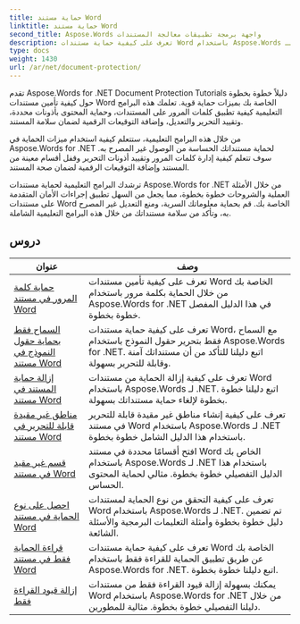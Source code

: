```yaml
---
title: حماية مستند Word
linktitle: حماية مستند Word
second_title: Aspose.Words واجهة برمجة تطبيقات معالجة المستندات
description: تعرف على كيفية حماية مستندات Word باستخدام Aspose.Words لـ .NET. سترشدك البرامج التعليمية عبر طرق الحماية المختلفة، مثل قفل التغييرات وحماية كلمة المرور وتقييد الوصول إلى عناصر المستند وغير ذلك الكثير.
type: docs
weight: 1430
url: /ar/net/document-protection/
---
```

تقدم Aspose.Words for .NET Document Protection Tutorials دليلاً خطوة بخطوة حول كيفية تأمين مستندات Word الخاصة بك بميزات حماية قوية. تعلمك هذه البرامج التعليمية كيفية تطبيق كلمات المرور على المستندات، وحماية المحتوى بأذونات محددة، وتقييد التحرير والتعديل، وإضافة التوقيعات الرقمية لضمان سلامة المستند.

من خلال هذه البرامج التعليمية، ستتعلم كيفية استخدام ميزات الحماية في Aspose.Words for .NET لحماية مستنداتك الحساسة من الوصول غير المصرح به. سوف تتعلم كيفية إدارة كلمات المرور وتقييد أذونات التحرير وقفل أقسام معينة من المستند وإضافة التوقيعات الرقمية لضمان صحة المستند.

ترشدك البرامج التعليمية لحماية مستندات Aspose.Words for .NET من خلال الأمثلة العملية والشروحات خطوة بخطوة، مما يجعل من السهل تطبيق إجراءات الأمان المتقدمة على مستندات Word الخاصة بك. قم بحماية معلوماتك السرية، ومنع التعديل غير المصرح به، وتأكد من سلامة مستنداتك من خلال هذه البرامج التعليمية الشاملة.

 ## دروس
| عنوان | وصف |
| --- | --- |
| [حماية كلمة المرور في مستند Word](./password-protection/) | تعرف على كيفية تأمين مستندات Word الخاصة بك من خلال الحماية بكلمة مرور باستخدام Aspose.Words for .NET في هذا الدليل المفصل خطوة بخطوة. |
| [السماح فقط بحماية حقول النموذج في مستند Word](./allow-only-form-fields-protect/) | تعرف على كيفية حماية مستندات Word، مع السماح فقط بتحرير حقول النموذج باستخدام Aspose.Words for .NET. اتبع دليلنا للتأكد من أن مستنداتك آمنة وقابلة للتحرير بسهولة. |
| [إزالة حماية المستند في مستند Word](./remove-document-protection/) | تعرف على كيفية إزالة الحماية من مستندات Word باستخدام Aspose.Words لـ .NET. اتبع دليلنا خطوة بخطوة لإلغاء حماية مستنداتك بسهولة. |
| [مناطق غير مقيدة قابلة للتحرير في مستند Word](./unrestricted-editable-regions/) | تعرف على كيفية إنشاء مناطق غير مقيدة قابلة للتحرير في مستند Word باستخدام Aspose.Words لـ .NET باستخدام هذا الدليل الشامل خطوة بخطوة. |
| [قسم غير مقيد في مستند Word](./unrestricted-section/) | افتح أقسامًا محددة في مستند Word الخاص بك باستخدام Aspose.Words لـ .NET باستخدام هذا الدليل التفصيلي خطوة بخطوة. مثالي لحماية المحتوى الحساس. |
| [احصل على نوع الحماية في مستند Word](./get-protection-type/) | تعرف على كيفية التحقق من نوع الحماية لمستندات Word باستخدام Aspose.Words لـ .NET. تم تضمين دليل خطوة بخطوة وأمثلة التعليمات البرمجية والأسئلة الشائعة. |
| [قراءة الحماية فقط في مستند Word](./read-only-protection/) | تعرف على كيفية حماية مستندات Word الخاصة بك عن طريق تطبيق الحماية للقراءة فقط باستخدام Aspose.Words for .NET. اتبع دليلنا خطوة بخطوة. |
| [إزالة قيود القراءة فقط](./remove-read-only-restriction/) | يمكنك بسهولة إزالة قيود القراءة فقط من مستندات Word باستخدام Aspose.Words for .NET من خلال دليلنا التفصيلي خطوة بخطوة. مثالية للمطورين. |